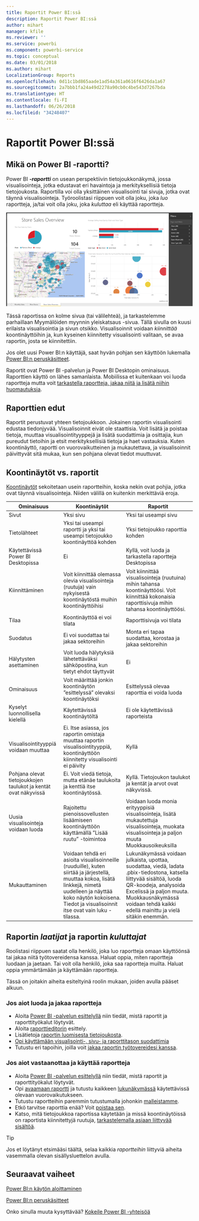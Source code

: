 ```yaml
---
title: Raportit Power BI:ssä
description: Raportit Power BI:ssä
author: mihart
manager: kfile
ms.reviewer: ''
ms.service: powerbi
ms.component: powerbi-service
ms.topic: conceptual
ms.date: 03/01/2018
ms.author: mihart
LocalizationGroup: Reports
ms.openlocfilehash: 0d11c1bd865aade1ad54a361a0616f6426da1a67
ms.sourcegitcommit: 2a7bbb1fa24a49d2278a90cb0c4be543d7267bda
ms.translationtype: HT
ms.contentlocale: fi-FI
ms.lasthandoff: 06/26/2018
ms.locfileid: "34248407"
---
```

# <a name="reports-in-power-bi"></a>Raportit Power BI:ssä
## <a name="what-is-a-power-bi-report"></a>Mikä on Power BI -raportti?
Power BI ***-raportti*** on usean perspektiivin tietojoukkonäkymä, jossa visualisointeja, jotka edustavat eri havaintoja ja merkityksellisiä tietoja tietojoukosta.  Raportilla voi olla yksittäinen visualisointi tai sivuja, jotka ovat täynnä visualisointeja. Työroolistasi riippuen voit olla joku, joka *luo* raportteja, ja/tai voit olla joku, joka *kuluttaa* eli käyttää raportteja.

![raporttisivu](media/service-reports/reportview.png)

Tässä raportissa on kolme sivua (tai välilehteä), ja tarkastelemme parhaillaan Myymälöiden myynnin yleiskatsaus -sivua. Tällä sivulla on kuusi erilaista visualisointia ja sivun otsikko. Visualisoinnit voidaan *kiinnittää* koontinäyttöihin ja, kun kyseinen kiinnitetty visualisointi valitaan, se avaa raportin, josta se kiinnitettiin.

Jos olet uusi Power BI:n käyttäjä, saat hyvän pohjan sen käyttöön lukemalla [Power BI:n peruskäsitteet](service-basic-concepts.md).

Raportit ovat Power BI -palvelun ja Power BI Desktopin ominaisuus. Raporttien käyttö on lähes samanlaista. Mobiilissa et kuitenkaan voi luoda raportteja mutta voit [tarkastella raportteja, jakaa niitä ja lisätä niihin huomautuksia](mobile-reports-in-the-mobile-apps.md).

## <a name="advantages-of-reports"></a>Raporttien edut
Raportit perustuvat yhteen tietojoukkoon. Jokainen raportin visualisointi edustaa tiedonjyvää. Visualisoinnit eivät ole staattisia. Voit lisätä ja poistaa tietoja, muuttaa visualisointityyppejä ja lisätä suodattimia ja osittajia, kun pureudut tietoihin ja etsit merkityksellisiä tietoja ja haet vastauksia. Kuten koontinäyttö, raportti on vuorovaikutteinen ja mukautettava, ja visualisoinnit päivittyvät sitä mukaa, kun sen pohjana olevat tiedot muuttuvat.

## <a name="dashboards-versus-reports"></a>Koontinäytöt vs. raportit
[Koontinäytöt](service-dashboards.md) sekoitetaan usein raportteihin, koska nekin ovat pohjia, jotka ovat täynnä visualisointeja. Niiden välillä on kuitenkin merkittäviä eroja.  

| **Ominaisuus** | **Koontinäytöt** | **Raportit** |
| --- | --- | --- |
| Sivut |Yksi sivu |Yksi tai useampi sivu |
| Tietolähteet |Yksi tai useampi raportti ja yksi tai useampi tietojoukko koontinäyttöä kohden |Yksi tietojoukko raporttia kohden |
| Käytettävissä Power BI Desktopissa |Ei |Kyllä, voit luoda ja tarkastella raportteja Desktopissa |
| Kiinnittäminen |Voit kiinnittää olemassa olevia visualisointeja (ruutuja) vain nykyisestä koontinäytöstä muihin koontinäyttöihisi |Voit kiinnittää visualisointeja (ruutuina) mihin tahansa koontinäyttöösi. Voit kiinnittää kokonaisia raporttisivuja mihin tahansa koontinäyttöösi. |
| Tilaa |Koontinäyttöä ei voi tilata |Raporttisivuja voi tilata |
| Suodatus |Ei voi suodattaa tai jakaa sektoreihin |Monta eri tapaa suodattaa, korostaa ja jakaa sektoreihin |
| Hälytysten asettaminen |Voit luoda hälytyksiä lähetettäväksi sähköpostina, kun tietyt ehdot täyttyvät |Ei |
| Ominaisuus |Voit määrittää jonkin koontinäytön ”esittelyssä” olevaksi koontinäytöksi |Esittelyssä olevaa raporttia ei voida luoda |
| Kyselyt luonnollisella kielellä |Käytettävissä koontinäytöltä |Ei ole käytettävissä raporteista |
| Visualisointityyppiä voidaan muuttaa |Ei. Itse asiassa, jos raportin omistaja muuttaa raportin visualisointityyppiä, koontinäyttöön kiinnitetty visualisointi ei päivity |Kyllä |
| Pohjana olevat tietojoukkojen taulukot ja kentät ovat näkyvissä |Ei. Voit viedä tietoja, mutta etänäe taulukoita ja kenttiä itse koontinäytössä. |Kyllä. Tietojoukon taulukot ja kentät ja arvot ovat näkyvissä. |
| Uusia visualisointeja voidaan luoda |Rajoitettu pienoissovellusten lisäämiseen koontinäyttöön käyttämällä ”Lisää ruutu” -toimintoa |Voidaan luoda monia erityyppisiä visualisointeja, lisätä mukautettuja visualisointeja, muokata visualisointeja ja paljon muuta Muokkausoikeuksilla |
| Mukauttaminen |Voidaan tehdä eri asioita visualisoinneille (ruuduille), kuten siirtää ja järjestellä, muuttaa kokoa, lisätä linkkejä, nimetä uudelleen ja näyttää koko näytön kokoisena. Tiedot ja visualisoinnit itse ovat vain luku -tilassa. |Lukunäkymässä voidaan julkaista, upottaa, suodattaa, viedä, ladata .pbix-tiedostona, katsella liittyvää sisältöä, luoda QR-koodeja, analysoida Excelissä ja paljon muuta.  Muokkausnäkymässä voidaan tehdä kaikki edellä mainittu ja vielä sitäkin enemmän. |

## <a name="report-creators-and-report-consumers"></a>Raportin ***laatijat*** ja raportin ***kuluttajat***
Roolistasi riippuen saatat olla henkilö, joka luo raportteja omaan käyttöönsä tai jakaa niitä työtovereidensa kanssa. Haluat oppia, miten raportteja luodaan ja jaetaan. Tai voit olla henkilö, joka saa raportteja muilta. Haluat oppia ymmärtämään ja käyttämään raportteja.

Tässä on joitakin aiheita esiteltyinä roolin mukaan, joiden avulla pääset alkuun.

### <a name="if-you-will-be-creating-and-sharing-reports"></a>Jos aiot luoda ja jakaa raportteja
* Aloita [Power BI -palvelun esittelyllä](service-basic-concepts.md) niin tiedät, mistä raportit ja raporttityökalut löytyvät.
* Aloita [raporttieditorin](service-the-report-editor-take-a-tour.md) esittely.
* Lisätietoja [raportin luomisesta tietojoukosta](service-report-create-new.md).
* [Opi käyttämään visualisointi-, sivu- ja raporttitason suodattimia](power-bi-how-to-report-filter.md)
* Tutustu eri tapoihin, joilla voit [jakaa raportin työtovereidesi kanssa](service-share-dashboards.md).

### <a name="if-you-will-be-receiving-and-consuming-reports"></a>Jos aiot vastaanottaa ja käyttää raportteja
* Aloita [Power BI -palvelun esittelyllä](service-basic-concepts.md) niin tiedät, mistä raportit ja raporttityökalut löytyvät.
* Opi [avaamaan raportti](service-report-open.md) ja tutustu kaikkeen [lukunäkymässä](service-reading-view-and-editing-view.md) käytettävissä olevaan vuorovaikutukseen.
* Tutustu raportteihin paremmin tutustumalla johonkin [malleistamme](sample-tutorial-connect-to-the-samples.md).  
* Etkö tarvitse raporttia enää? Voit [poistaa sen](service-delete.md).
* Katso, mitä tietojoukkoa raportissa käytetään ja missä koontinäytöissä on raportista kiinnitettyjä ruutuja, [tarkastelemalla asiaan liittyvää sisältöä](service-related-content.md).

> [!TIP]
> Jos et löytänyt etsimääsi täältä, selaa kaikkia *raportteihin* liittyviä aiheita vasemmalla olevan sisällysluettelon avulla.
> 
> 

## <a name="next-steps"></a>Seuraavat vaiheet
[Power BI:n käytön aloittaminen](service-get-started.md) 

[Power BI:n peruskäsitteet](service-basic-concepts.md)

Onko sinulla muuta kysyttävää? [Kokeile Power BI -yhteisöä](http://community.powerbi.com/)

